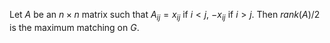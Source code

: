 Let $A$ be an $n \times n$ matrix such that $A_{ij} = x_{ij}$ if $i < j$, $-x_{ij}$ if $i > j$. 
Then $rank(A) / 2$ is the maximum matching on $G$.
